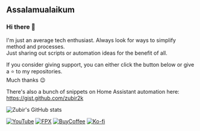 ## Assalamualaikum
### Hi there 👋

I'm just an average tech enthusiast. Always look for ways to simplify method and processes.\
Just sharing out scripts or automation ideas for the benefit of all.

If you consider giving support, you can either click the button below or give a ⭐ to my repositories.\
Much thanks 😉

There's also a bunch of snippets on Home Assistant automation here:\
https://gist.github.com/zubir2k

![Zubir's GitHub stats](https://github-readme-stats.vercel.app/api?username=zubir2k&theme=vue-dark&show_icons=true)

[![YouTube](https://img.shields.io/youtube/channel/subscribers/UCJYvY4zLKi6KKbUvOplvQew)](https://zbrj.ml/subscribe)
[![FPX](https://img.shields.io/badge/fpx-green?style=flat&logo=cashapp&logoColor=white&label=toyyibpay)](https://zubirco.de/fpx)
[![BuyCoffee](https://img.shields.io/badge/Buy%20me%20a%20coffee-yellow?logo=buy-me-a-coffee&style=flat&logoColor=white)](https://www.buymeacoffee.com/zubirjamal)
[![Ko-fi](https://img.shields.io/badge/Ko--fi-%23d32f2f?logo=ko-fi&style=flat&logoColor=white)](https://ko-fi.com/zubirjamal)

<!--
![visitors](https://visitor-badge.glitch.me/badge?page_id=zubir2k.zubir2k.visitor-badge) 
**zubir2k/zubir2k** is a ✨ _special_ ✨ repository because its `README.md` (this file) appears on your GitHub profile.

Here are some ideas to get you started:

- 🔭 I’m currently working on ...
- 🌱 I’m currently learning ...
- 👯 I’m looking to collaborate on ...
- 🤔 I’m looking for help with ...
- 💬 Ask me about ...
- 📫 How to reach me: ...
- 😄 Pronouns: ...
- ⚡ Fun fact: ...
-->
